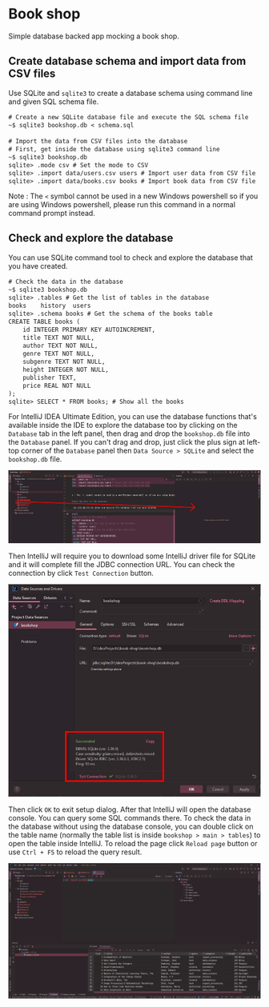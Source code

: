 # Book shop

Simple database backed app mocking a book shop.

## Create database schema and import data from CSV files

Use SQLite and `sqlite3` to create a database schema using command line and given SQL schema file.

```shell
# Create a new SQLite database file and execute the SQL schema file
~$ sqlite3 bookshop.db < schema.sql

# Import the data from CSV files into the database
# First, get inside the database using sqlite3 command line
~$ sqlite3 bookshop.db
sqlite> .mode csv # Set the mode to CSV
sqlite> .import data/users.csv users # Import user data from CSV file
sqlite> .import data/books.csv books # Import book data from CSV file
```

Note : The `<` symbol cannot be used in a new Windows powershell so if you are using Windows powershell, please run this command in a normal command prompt instead.

## Check and explore the database

You can use SQLite command tool to check and explore the database that you have created.

```shell
# Check the data in the database
~$ sqlite3 bookshop.db
sqlite> .tables # Get the list of tables in the database
books    history  users
sqlite> .schema books # Get the schema of the books table
CREATE TABLE books (
    id INTEGER PRIMARY KEY AUTOINCREMENT,
    title TEXT NOT NULL,
    author TEXT NOT NULL,
    genre TEXT NOT NULL,
    subgenre TEXT NOT NULL,
    height INTEGER NOT NULL,
    publisher TEXT,
    price REAL NOT NULL
);
sqlite> SELECT * FROM books; # Show all the books
```

For IntelliJ IDEA Ultimate Edition, you can use the database functions that's available inside the IDE to explore the database too
by clicking on the `Database` tab in the left panel, then drag and drop the `bookshop.db` file into the `Database` panel.
If you can't drag and drop, just click the plus sign at left-top corner of the `Database` panel then `Data Source > SQLite` and select the `bookshop.db` file.

![Drag and drop the database file into the Database panel](readme-pics/drag-and-drop-database.jpg)

Then IntelliJ will require you to download some IntelliJ driver file for SQLite and it will complete fill the JDBC connection URL.
You can check the connection by click `Test Connection` button.

![Check for the connection to the database](readme-pics/database-complete-connect.jpg)

Then click `OK` to exit setup dialog. After that IntelliJ will open the database console. You can query some SQL commands there.
To check the data in the database without using the database console, you can double click on the table name (normally the table list is inside `bookshop > main > tables`)
to open the table inside IntelliJ. To reload the page click `Reload page` button or use `Ctrl + F5` to reload the query result.

![Query Example](readme-pics/query-example.png)